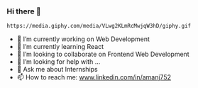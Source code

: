 ### Hi there 👋
    https://media.giphy.com/media/VLwg2KLmRcMwjqW3hD/giphy.gif
- 🔭 I’m currently working on Web Development
- 🌱 I’m currently learning React
- 👯 I’m looking to collaborate on Frontend Web Development
- 🤔 I’m looking for help with ...
- 💬 Ask me about Internships
- 📫 How to reach me: www.linkedin.com/in/amanj752

<!--
**amanj752/amanj752** is a ✨ _special_ ✨ repository because its `README.md` (this file) appears on your GitHub profile.

Here are some ideas to get you started:

- 🔭 I’m currently working on Web Development
- 🌱 I’m currently learning React
- 👯 I’m looking to collaborate on Frontend Web Development
- 🤔 I’m looking for help with ...
- 💬 Ask me about ...
- 📫 How to reach me: www.linkedin.com/in/amanj752
- 😄 Pronouns: ...
- ⚡ Fun fact: ...
-->
